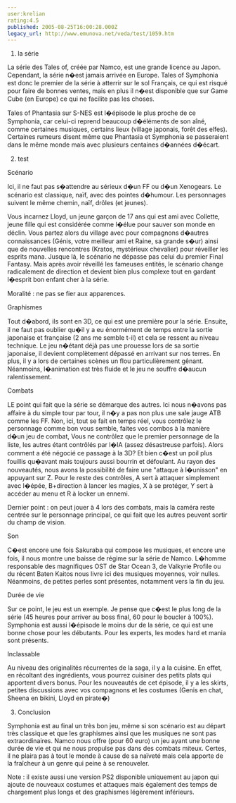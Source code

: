 ```yaml
---
user:krelian
rating:4.5
published: 2005-08-25T16:00:28.000Z
legacy_url: http://www.emunova.net/veda/test/1059.htm
---
```

1) la série  

La série des Tales of, créée par Namco, est une grande licence au Japon. Cependant, la série n�est jamais arrivée en Europe. Tales of Symphonia est donc le premier de la série à atterrir sur le sol Français, ce qui est risqué pour faire de bonnes ventes, mais en plus il n�est disponible que sur Game Cube (en Europe) ce qui ne facilite pas les choses.  

Tales of Phantasia sur S-NES est l�épisode le plus proche de ce Symphonia, car celui-ci reprend beaucoup d�éléments de son aîné, comme certaines musiques, certains lieux (village japonais, forêt des elfes). Certaines rumeurs disent même que Phantasia et Symphonia se passeraient dans le même monde mais avec plusieurs centaines d�années d�écart.  

  

2) test  

Scénario  

Ici, il ne faut pas s�attendre au sérieux d�un FF ou d�un Xenogears. Le scénario est classique, naïf, avec des pointes d�humour. Les personnages suivent le même chemin, naïf, drôles (et jeunes).  

Vous incarnez Lloyd, un jeune garçon de 17 ans qui est ami avec Collette, jeune fille qui est considérée comme l�élue pour sauver son monde en déclin. Vous partez alors du village avec pour compagnons d�autres connaissances (Génis, votre meilleur ami et Raine, sa grande s�ur) ainsi que de nouvelles rencontres (Kratos, mystérieux chevalier) pour réveiller les esprits mana. Jusque là, le scénario ne dépasse pas celui du premier Final Fantasy. Mais après avoir réveillé les fameuses entités, le scénario change radicalement de direction et devient bien plus complexe tout en gardant l�esprit bon enfant cher à la série.  

Moralité : ne pas se fier aux apparences.  

  

Graphismes  

Tout d�abord, ils sont en 3D, ce qui est une première pour la série. Ensuite, il ne faut pas oublier qu�il y a eu énormément de temps entre la sortie japonaise et française (2 ans me semble t-il) et cela se ressent au niveau technique. Le jeu n�étant déjà pas une prouesse lors de sa sortie japonaise, il devient complètement dépassé en arrivant sur nos terres. En plus, il y a lors de certaines scènes un flou particulièrement gênant. Néanmoins, l�animation est très fluide et le jeu ne souffre d�aucun ralentissement.  

  

Combats  

LE point qui fait que la série se démarque des autres. Ici nous n�avons pas affaire à du simple tour par tour, il n�y a pas non plus une sale jauge ATB comme les FF. Non, ici, tout se fait en temps réel, vous contrôlez le personnage comme bon vous semble, faites vos combos à la manière d�un jeu de combat, Vous ne contrôlez que le premier personnage de la liste, les autres étant contrôlés par l�IA (assez désastreuse parfois). Alors comment a été négocié ce passage à la 3D? Et bien c�est un poil plus fouillis qu�avant mais toujours aussi bourrin et défoulant. Au rayon des nouveautés, nous avons la possibilité de faire une "attaque à l�unisson" en appuyant sur Z. Pour le reste des contrôles, A sert à attaquer simplement avec l�épée, B+direction à lancer les magies, X à se protéger, Y sert à accéder au menu et R à locker un ennemi.  

Dernier point : on peut jouer à 4 lors des combats, mais la caméra reste centrée sur le personnage principal, ce qui fait que les autres peuvent sortir du champ de vision.  

  

Son  

C�est encore une fois Sakuraba qui compose les musiques, et encore une fois, il nous montre une baisse de régime sur la série de Namco. L�homme responsable des magnifiques OST de Star Ocean 3, de Valkyrie Profile ou du récent Baten Kaitos nous livre ici des musiques moyennes, voir nulles. Néanmoins, de petites perles sont présentes, notamment vers la fin du jeu.  

  

Durée de vie  

Sur ce point, le jeu est un exemple. Je pense que c�est le plus long de la série (45 heures pour arriver au boss final, 60 pour le boucler à 100%). Symphonia est aussi l�épisode le moins dur de la série, ce qui est une bonne chose pour les débutants. Pour les experts, les modes hard et mania sont présents.  

  

Inclassable  

Au niveau des originalités récurrentes de la saga, il y a la cuisine. En effet, en récoltant des ingrédients, vous pourrez cuisiner des petits plats qui apportent divers bonus. Pour les nouveautés de cet épisode, il y a les skirts, petites discussions avec vos compagnons et les costumes (Genis en chat, Sheena en bikini, Lloyd en pirate�)  

  

3) Conclusion  

Symphonia est au final un très bon jeu, même si son scénario est au départ très classique et que les graphismes ainsi que les musiques ne sont pas extraordinaires. Namco nous offre (pour 60 euro) un jeu ayant une bonne durée de vie et qui ne nous propulse pas dans des combats miteux. Certes, il ne plaira pas à tout le monde à cause de sa naïveté mais cela apporte de la fraîcheur à un genre qui peine à se renouveler.  

  

Note : il existe aussi une version PS2 disponible uniquement au japon qui ajoute de nouveaux costumes et attaques mais également des temps de chargement plus longs et des graphismes légèrement inférieurs.